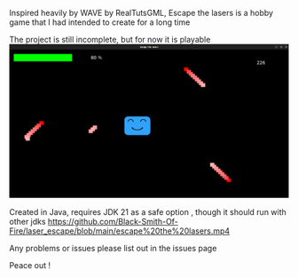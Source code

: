 Inspired heavily by WAVE by RealTutsGML, Escape the lasers is a hobby game that I had intended to create for a long 
time

The project is still incomplete, but for now it is playable
![img.png](img.png)



Created in Java, requires JDK 21 as a safe option , though it should run with other jdks
https://github.com/Black-Smith-Of-Fire/laser_escape/blob/main/escape%20the%20lasers.mp4

Any problems or issues please list out in the issues page

Peace out !

